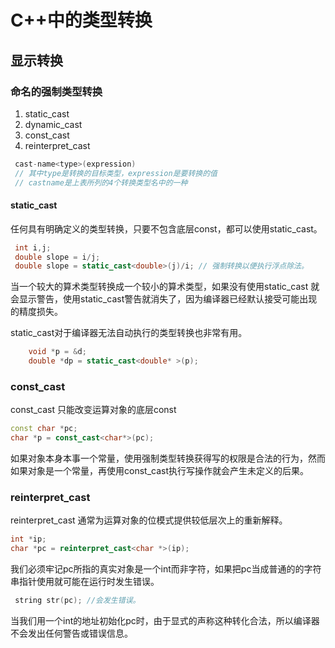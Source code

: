 # C++中的类型转换
## 显示转换
### 命名的强制类型转换
1. static_cast
2. dynamic_cast
3. const_cast
4. reinterpret_cast

```c++
 cast-name<type>(expression)
 // 其中type是转换的目标类型，expression是要转换的值
 // castname是上表所列的4个转换类型名中的一种
```
#### static_cast
任何具有明确定义的类型转换，只要不包含底层const，都可以使用static_cast。

```c++
 int i,j;
 double slope = i/j;
 double slope = static_cast<double>(j)/i; // 强制转换以便执行浮点除法。
```
当一个较大的算术类型转换成一个较小的算术类型，如果没有使用static_cast 就会显示警告，使用static_cast警告就消失了，因为编译器已经默认接受可能出现的精度损失。

static_cast对于编译器无法自动执行的类型转换也非常有用。

```c++
    void *p = &d; 
    double *dp = static_cast<double* >(p);
```

### const_cast
const_cast 只能改变运算对象的底层const

```c++
const char *pc;
char *p = const_cast<char*>(pc);
```
如果对象本身本事一个常量，使用强制类型转换获得写的权限是合法的行为，然而如果对象是一个常量，再使用const_cast执行写操作就会产生未定义的后果。
### reinterpret_cast
reinterpret_cast 通常为运算对象的位模式提供较低层次上的重新解释。

```c++
int *ip;
char *pc = reinterpret_cast<char *>(ip);
```
我们必须牢记pc所指的真实对象是一个int而非字符，如果把pc当成普通的的字符串指针使用就可能在运行时发生错误。

```c++
 string str(pc); //会发生错误。
```
当我们用一个int的地址初始化pc时，由于显式的声称这种转化合法，所以编译器不会发出任何警告或错误信息。


